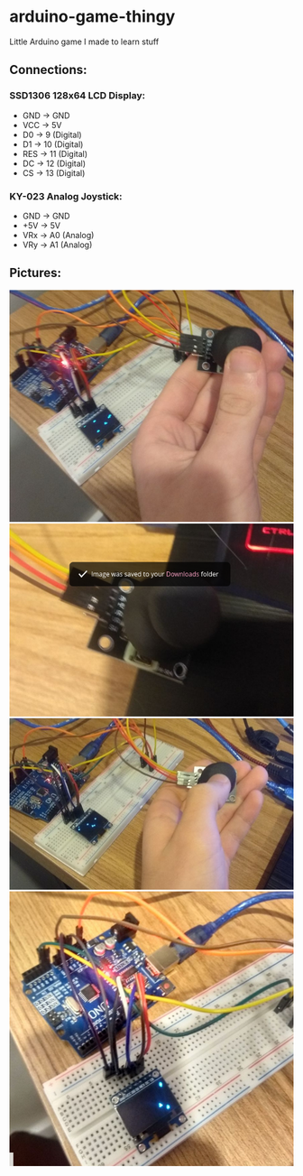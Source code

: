 # arduino-game-thingy

Little Arduino game I made to learn stuff

## Connections:
### SSD1306 128x64 LCD Display:
  - GND -> GND
  - VCC -> 5V
  - D0  -> 9  (Digital)
  - D1  -> 10 (Digital)
  - RES -> 11 (Digital)
  - DC  -> 12 (Digital)
  - CS  -> 13 (Digital)
  
### KY-023 Analog Joystick:
  - GND -> GND
  - +5V -> 5V
  - VRx -> A0 (Analog)
  - VRy -> A1 (Analog)

## Pictures:
  ![pic0](pics/pic0.png)
  ![pic1](pics/pic1.png)
  ![pic2](pics/pic2.png)
  ![pic3](pics/pic3.png)
